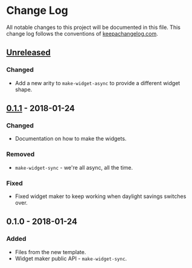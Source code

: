 # Change Log
All notable changes to this project will be documented in this file. This change log follows the conventions of [keepachangelog.com](http://keepachangelog.com/).

## [Unreleased]
### Changed
- Add a new arity to `make-widget-async` to provide a different widget shape.

## [0.1.1] - 2018-01-24
### Changed
- Documentation on how to make the widgets.

### Removed
- `make-widget-sync` - we're all async, all the time.

### Fixed
- Fixed widget maker to keep working when daylight savings switches over.

## 0.1.0 - 2018-01-24
### Added
- Files from the new template.
- Widget maker public API - `make-widget-sync`.

[Unreleased]: https://github.com/your-name/sherlock-and-array/compare/0.1.1...HEAD
[0.1.1]: https://github.com/your-name/sherlock-and-array/compare/0.1.0...0.1.1
